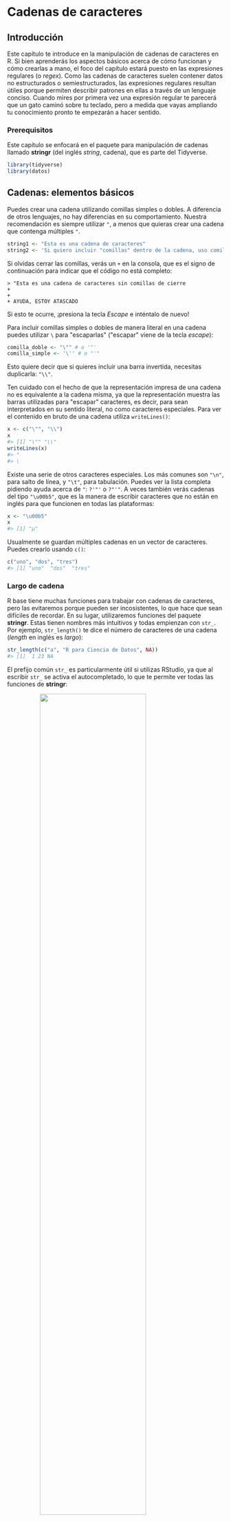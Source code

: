 # Cadenas de caracteres

## Introducción

Este capítulo te introduce en la manipulación de cadenas de caracteres en R. Si bien aprenderás los aspectos básicos acerca de cómo funcionan y cómo crearlas a mano, el foco del capítulo estará puesto en las expresiones regulares (o _regex_). Como las cadenas de caracteres suelen contener datos no estructurados o semiestructurados, las expresiones regulares resultan útiles porque permiten describir patrones en ellas a través de un lenguaje conciso. Cuando mires por primera vez una expresión regular te parecerá que un gato caminó sobre tu teclado, pero a medida que vayas ampliando tu conocimiento pronto te empezarán a hacer sentido. 

### Prerequisitos

Este capítulo se enfocará en el paquete para manipulación de cadenas llamado __stringr__ (del inglés _string_, cadena), que es parte del Tidyverse.


```r
library(tidyverse)
library(datos)
```

## Cadenas: elementos básicos

Puedes crear una cadena utilizando comillas simples o dobles. A diferencia de otros lenguajes, no hay diferencias en su comportamiento. Nuestra recomendación es siempre utilizar `"`, a menos que quieras crear una cadena que contenga múltiples `"`.


```r
string1 <- "Esta es una cadena de caracteres"
string2 <- 'Si quiero incluir "comillas" dentro de la cadena, uso comillas simples'
```

Si olvidas cerrar las comillas, verás un `+` en la consola, que es el signo de continuación para indicar que el código no está completo:

```
> "Esta es una cadena de caracteres sin comillas de cierre
+ 
+ 
+ AYUDA, ESTOY ATASCADO
```

Si esto te ocurre, ¡presiona la tecla _Escape_ e inténtalo de nuevo!

Para incluir comillas simples o dobles de manera literal en una cadena puedes utilizar `\` para "escaparlas" ("escapar" viene de la tecla _escape_):


```r
comilla_doble <- "\"" # o '"'
comilla_simple <- '\'' # o "'"
```

Esto quiere decir que si quieres incluir una barra invertida, necesitas duplicarla: `"\\"`.

Ten cuidado con el hecho de que la representación impresa de una cadena no es equivalente a la cadena misma, ya que la representación muestra las barras utilizadas para "escapar" caracteres, es decir, para sean interpretados en su sentido literal, no como caracteres especiales. Para ver el contenido en bruto de una cadena utiliza `writeLines()`:


```r
x <- c("\"", "\\")
x
#> [1] "\"" "\\"
writeLines(x)
#> "
#> \
```

Existe una serie de otros caracteres especiales. Los más comunes son `"\n"`, para salto de línea, y `"\t"`, para tabulación. Puedes ver la lista completa pidiendo ayuda acerca de `"`: `?'"'` o `?"'"`. A veces también verás cadenas del tipo `"\u00b5"`, que es la manera de escribir caracteres que no están en inglés para que funcionen en todas las plataformas:


```r
x <- "\u00b5"
x
#> [1] "µ"
```

Usualmente se guardan múltiples cadenas en un vector de caracteres. Puedes crearlo usando `c()`:


```r
c("uno", "dos", "tres")
#> [1] "uno"  "dos"  "tres"
```

### Largo de cadena

R base tiene muchas funciones para trabajar con cadenas de caracteres, pero las evitaremos porque pueden ser incosistentes, lo que hace que sean difíciles de recordar. En su lugar, utilizaremos funciones del paquete __stringr__. Estas tienen nombres más intuitivos y todas empienzan con `str_`. Por ejemplo, `str_length()` te dice el número de caracteres de una cadena (_length_ en inglés es _largo_): 


```r
str_length(c("a", "R para Ciencia de Datos", NA))
#> [1]  1 23 NA
```

El prefijo común `str_` es particularmente útil si utilizas RStudio, ya que al escribir `str_` se activa el autocompletado, lo que te permite ver todas las funciones de __stringr__:

<img src="screenshots/stringr-autocomplete.png" width="70%" style="display: block; margin: auto;" />

### Combinar cadenas

Para combinar dos o más cadenas utiliza `str_c()`:


```r
str_c("x", "y")
#> [1] "xy"
str_c("x", "y", "z")
#> [1] "xyz"
```

Usa el argumento `sep` para controlar cómo separlas:


```r
str_c("x", "y", sep = ", ")
#> [1] "x, y"
```

Al igual que en muchas otras funciones de R, los valores faltantes son contagiosos. Si quieres que se impriman como `"NA"`, utiliza `str_replace_na()` (_replace_ = remplazar):


```r
x <- c("abc", NA)
str_c("|-", x, "-|")
#> [1] "|-abc-|" NA
str_c("|-", str_replace_na(x), "-|")
#> [1] "|-abc-|" "|-NA-|"
```

Como se observa arriba, `str_c()` es una función vectorizada que automáticamente recicla los vectores más cortos hasta alcanzar la extensión del más largo: 


```r
str_c("prefijo-", c("a", "b", "c"), "-sufijo")
#> [1] "prefijo-a-sufijo" "prefijo-b-sufijo" "prefijo-c-sufijo"
```

Los objetos de extensión 0 se descartan de manera silenciosa. Esto es particularmente útil en conjunto con `if` (_si_):


```r
nombre <- "Hadley"
hora_del_dia <- "mañana"
cumpleanios <- FALSE

str_c(
  "Que tengas una buena ", hora_del_dia, ", ", nombre,
  if (cumpleanios) " y ¡FELIZ CUMPLEAÑOS!",
  "."
)
#> [1] "Que tengas una buena mañana, Hadley."
```

Para colapsar un vector de cadenas en una sola, utiliza `collapse`:


```r
str_c(c("x", "y", "z"), collapse = ", ")
#> [1] "x, y, z"
```

### Dividir cadenas

Puedes extraer partes de una cadena utilizando `str_sub()`. Al igual que la cadena, `str_sub()` tiene como argumentos `start` (_inicio_) y `end` (_fin_), que indican la posición (inclusiva) del subconjunto que se quiere extraer:


```r
x <- c("Manzana", "Plátano", "Pera")
str_sub(x, 1, 3)
#> [1] "Man" "Plá" "Per"
# los números negativos cuentan de manera invertida desde el final
str_sub(x, -3, -1)
#> [1] "ana" "ano" "era"
```

Ten en cuenta que `str_sub()` no fallará si la cadena es muy corta; simplemente devolverá todo lo que sea posible: 


```r
str_sub("a", 1, 5)
#> [1] "a"
```

También puedes utilizar `str_sub()` en forma de asignación para modificar una cadena: 


```r
str_sub(x, 1, 1) <- str_to_lower(str_sub(x, 1, 1))
x
#> [1] "manzana" "plátano" "pera"
```

### _Locales_

Arriba utilizamos `str_to_lower()` para cambiar el texto a minúsculas. También puedes utilizar `str_to_upper()` o `str_to_title()`, si quieres modificar el texto a mayúsculas o formato título, respectivamente. Sin embargo, este tipo de cambios puede ser más complicado de lo parece a primera vista, ya que las reglas no son iguales en todos los idiomas. Puedes selecionar qué tipo de reglas aplicar especificando el entorno local o _locale_:


```r
# La lengua turca tiene dos i: una con punto y otra sin punto
# Tienen diferentes reglas para convertirlas en mayúsculas

str_to_upper(c("i", "ı"))
#> [1] "I" "I"
str_to_upper(c("i", "ı"), locale = "tr")
#> [1] "İ" "I"
```

El entorno local o _locale_ se especifica con un código de idioma ISO 639, que es una abreviación de dos letras. Si todavía no conoces el código para tu idioma, en [Wikipedia](https://en.wikipedia.org/wiki/List_of_ISO_639-1_codes) puedes encontrar una buena lista. Si dejas el _locale_ en blanco, se aplicará el que estés utilizando actualmente, que es provisto por tu sistema operativo. 

Otra operación importante que es afectada por el _locale_ es ordenar. Las funciones `order()` y `sort()` de R base ordenan las cadenas usando el _locale_ actual. Si quieres un comportamiento consistente a través de diferentes computadoras, sería preferible usar `str_sort()` y `str_order()`, que aceptan un argumento adicional para definir el `locale`:


```r
x <- c("arándano", "espinaca", "banana")

str_sort(x, locale = "es")  # Español
#> [1] "arándano" "banana"   "espinaca"

str_sort(x, locale = "haw") # Hawaiano
#> [1] "arándano" "espinaca" "banana"
```

### Ejercicios

1.  En ejemplos de código en los que no se utiliza __stringr__, verás usualmente `paste()` y `paste0()` (_paste_ = pegar).
    ¿Cuál es la diferencia entre estas dos funciones? ¿A qué función de __stringr__ son equivalentes? ¿Cómo difieren estas dos funciones respecto de su manejo de los
    `NA`?
    
1.  Describe con tus propias palabras la diferencia entre los argumentos `sep` y `collapse`
    de la función `str_c()`.

1.  Utiliza `str_length()` y `str_sub()` para extraer el caracter del medio de una cadena. ¿Qué harías si el número de caracteres es par?

1.  ¿Qué hace `str_wrap()`? (_wrap_ = envolver) ¿Cuándo podrías querer utilizarla?

1.  ¿Qué hace `str_trim()`? (_trim_ = recortar) ¿Cuál es el opuesto de `str_trim()`?

1.  Escribe una función que convierta, por ejemplo, el vector `c("a", "b", "c")` en
    la cadena `a, b y c`. Piensa con detención qué debería hacer 
    dado un vector de largo 0, 1 o 2.

### Buscar coincidencia de patrones con expresiones regulares

Las expresiones regulares son un lenguaje conciso que te permite describir patrones en cadenas de caracteres. Toma un tiempo entenderlas, pero una vez que lo hagas te darás cuenta que son extremadamente útiles. 

Para aprender sobre expresiones regulares usaremos `str_view()` y `str_view_all()` (_view_ = ver). Estas funciones toman un vector de caracteres y una expresión regular y te muestran cómo coinciden. Partiremos con expresiones regulares simples que gradualmente se irán volviendo más y más complejas. Una vez que domines la coincidencia de patrones, aprenderás cómo aplicar estas ideas con otras funciones de __stringr__. 

### Coincidencias básicas

Los patrones más simples buscan coincidencias con cadenas exactas:


```r
x <- c("manzana", "banana", "pera")
str_view(x, "an")
```

<!--html_preserve--><div id="htmlwidget-ac96cb3ee4656e2e9ec3" style="width:960px;height:100%;" class="str_view html-widget"></div>
<script type="application/json" data-for="htmlwidget-ac96cb3ee4656e2e9ec3">{"x":{"html":"<ul>\n  <li>m<span class='match'>an<\/span>zana<\/li>\n  <li>b<span class='match'>an<\/span>ana<\/li>\n  <li>pera<\/li>\n<\/ul>"},"evals":[],"jsHooks":[]}</script><!--/html_preserve-->

El siguiente paso en complejidad es `.`, que coincide con cualquier caracter (excepto un salto de línea):


```r
str_view(x, ".a.")
```

<!--html_preserve--><div id="htmlwidget-e5c8c404fe174e4c81bd" style="width:960px;height:100%;" class="str_view html-widget"></div>
<script type="application/json" data-for="htmlwidget-e5c8c404fe174e4c81bd">{"x":{"html":"<ul>\n  <li><span class='match'>man<\/span>zana<\/li>\n  <li><span class='match'>ban<\/span>ana<\/li>\n  <li>pera<\/li>\n<\/ul>"},"evals":[],"jsHooks":[]}</script><!--/html_preserve-->

Pero si "`.`" coincide con cualquier caracter, ¿cómo buscar una coincidencia con el caracter "`.`"? Necesitas utilizar un "escape" para decirle a la expresión regular que quieres hacerla coincidir de manera exacta, no usar su comportamiento especial. Al igual que en las cadenas, las expresiones regulares usan la barra invertida, `\`, para "escapar" los comportamientos especiales. Por lo tanto, para hacer coincidir un `.`, necesitas la expresión regular `\.`. Lamentablemente, esto crea una problema. Estamos usando cadenas para representar una expresión regular y en ellas  `\` también se usa como símbolo de "escape". Por lo tanto, para crear la expresión regular `\.` necesitamos la cadena `"\\."`. 


```r
# Para crear una expresión regular necesitamos \\
punto <- "\\."

# Pero la expresión en sí misma solo contiene una \
writeLines(punto)
#> \.

# Esto le dice a R que busque el . de manera explícita
str_view(c("abc", "a.c", "bef"), "a\\.c")
```

<!--html_preserve--><div id="htmlwidget-36aa3d2a04d42bbc2145" style="width:960px;height:100%;" class="str_view html-widget"></div>
<script type="application/json" data-for="htmlwidget-36aa3d2a04d42bbc2145">{"x":{"html":"<ul>\n  <li>abc<\/li>\n  <li><span class='match'>a.c<\/span><\/li>\n  <li>bef<\/li>\n<\/ul>"},"evals":[],"jsHooks":[]}</script><!--/html_preserve-->

Si `\` se utiliza para escapar un caracter en una expresión regular, ¿cómo coincidir de manera literal una `\`? Bueno, necesitarías escaparla creando la expresión regular `\\`. Para crear esa expresión regular necesitas usar una cadena, que requiere también escapar la `\`. Esto quiere decir que para coincidir literalmente `\` necesitas escribir `"\\\\"` --- ¡necesitas cuatro barras invertidas para coincidir una! 


```r
x <- "a\\b"
writeLines(x)
#> a\b

str_view(x, "\\\\")
```

<!--html_preserve--><div id="htmlwidget-febe03efa1a2d8d52a86" style="width:960px;height:100%;" class="str_view html-widget"></div>
<script type="application/json" data-for="htmlwidget-febe03efa1a2d8d52a86">{"x":{"html":"<ul>\n  <li>a<span class='match'>\\<\/span>b<\/li>\n<\/ul>"},"evals":[],"jsHooks":[]}</script><!--/html_preserve-->

En este libro escribiremos las expresiones regulares como `\.` y las cadenas que representan a las expresiones regulares como `"\\."`.

#### Ejercicios

1.  Explica por qué cada una de estas cadenas no coincide con `\`: `"\"`, `"\\"`, `"\\\"`.

1.  ¿Cómo harías coincidir la secuencia `"'\`?

1.  ¿Con qué patrones coincidiría la expresión regular`\..\..\..`? 
    ¿Cómo la representarías en una cadena?

### Anclas

Por defecto, las expresiones regulares buscarán una coincidencia en cualquier parte de una cadena. Suele ser útil _anclar_ una expresión regular para que solo busque coincidencias al inicio o al final. Puedes utilizar: 

* `^` para buscar la coincidencia al inicio de la cadena.
* `$` para buscar la coincidencia al final de la cadena.


```r
x <- c("arándano", "banana", "pera")
str_view(x, "^a")
```

<!--html_preserve--><div id="htmlwidget-1fb4450895fe099f74a1" style="width:960px;height:100%;" class="str_view html-widget"></div>
<script type="application/json" data-for="htmlwidget-1fb4450895fe099f74a1">{"x":{"html":"<ul>\n  <li><span class='match'>a<\/span>rándano<\/li>\n  <li>banana<\/li>\n  <li>pera<\/li>\n<\/ul>"},"evals":[],"jsHooks":[]}</script><!--/html_preserve-->

```r
str_view(x, "a$")
```

<!--html_preserve--><div id="htmlwidget-10b3b7155e8045a1b2ad" style="width:960px;height:100%;" class="str_view html-widget"></div>
<script type="application/json" data-for="htmlwidget-10b3b7155e8045a1b2ad">{"x":{"html":"<ul>\n  <li>arándano<\/li>\n  <li>banan<span class='match'>a<\/span><\/li>\n  <li>per<span class='match'>a<\/span><\/li>\n<\/ul>"},"evals":[],"jsHooks":[]}</script><!--/html_preserve-->

Para recordar cuál es cuál, puedes intentar este recurso mnemotécnico que aprendimos de [Evan Misshula](https://twitter.com/emisshula/status/323863393167613953): si empiezas con potencia (`^`), terminarás con dinero (`$`).

Para forzar que una expresión regular coincida con una cadena completa, ánclala usando tanto `^` como `$`:


```r
x <- c("pie de manzana", "manzana", "queque de manzana")
str_view(x, "manzana")
```

<!--html_preserve--><div id="htmlwidget-4018eef1a407a0df6b52" style="width:960px;height:100%;" class="str_view html-widget"></div>
<script type="application/json" data-for="htmlwidget-4018eef1a407a0df6b52">{"x":{"html":"<ul>\n  <li>pie de <span class='match'>manzana<\/span><\/li>\n  <li><span class='match'>manzana<\/span><\/li>\n  <li>queque de <span class='match'>manzana<\/span><\/li>\n<\/ul>"},"evals":[],"jsHooks":[]}</script><!--/html_preserve-->

```r
str_view(x, "^manzana$")
```

<!--html_preserve--><div id="htmlwidget-5b1b2f4ad92281566982" style="width:960px;height:100%;" class="str_view html-widget"></div>
<script type="application/json" data-for="htmlwidget-5b1b2f4ad92281566982">{"x":{"html":"<ul>\n  <li>pie de manzana<\/li>\n  <li><span class='match'>manzana<\/span><\/li>\n  <li>queque de manzana<\/li>\n<\/ul>"},"evals":[],"jsHooks":[]}</script><!--/html_preserve-->

También puedes coincidir el límite entre palabras con `\b`. No utilizamos frecuentemente esta forma en R, pero sí a veces cuando buscamos en RStudio el nombre de una función que también compone el nombre de otras funciones. Por ejemplo, buscaríamos `\bsum\b` para evitar la coincidencia con `summarise`, `summary`, `rowsum` y otras.

#### Ejercicios

1.  ¿Cómo harías coincidir la cadena `"$^$"` de manera literal?

1.  Dado el corpus de palabras comunes en `datos::palabras`, crea una expresión
    regular que busque palabras que:
    
    1. Empiecen con "y".
    1. Terminen con "z"
    1. Tengan una extensión de exactamente tres letras. (¡No hagas trampa usando `str_length()`!)
    1. Tengan ocho letras o más. 

    Dado que esta será una lista larga, podrías querer usar el argumento `match` en
    `str_view()` para mostrar solo las palabras que coincidan o no coincidan. 

### Clases de caracteres y alternativas

Existe una serie de patrones especiales que coinciden con más de un caracter. Ya has visto `.`, que coincide con cualquier caracter excepto un salto de línea. Hay otras cuatro herramientas que son de utilidad: 

* `\d`: coincide con cualquier dígito.
* `\s`: coincide con cualquier espacio en blanco (por ejemplo, espacio simple, tabulador, salto de línea).
* `[abc]`: coincide con a, b o c.
* `[^abc]`: coincide con todo menos con a, b o c.

Recuerda que para crear una expresión regular que contenga `\d` o `\s` necesitas escapar la `\` en la cadena, por lo que debes escribir `"\\d"` o `"\\s"`.

Utilizar una clase de caracter que contenga en su interior un solo caracter puede ser una buena alternativa a la barra invertida cuando quieres incluir un solo metacaracter en la expresión regular. Muchas personas encuentran que así es más fácil de leer. 


```r
# Buscar de forma literal un caracter que usualmente tiene un significado especial en una expresión regular
str_view(c("abc", "a.c", "a*c", "a c"), "a[.]c")
```

<!--html_preserve--><div id="htmlwidget-25c3e940e6859592f801" style="width:960px;height:100%;" class="str_view html-widget"></div>
<script type="application/json" data-for="htmlwidget-25c3e940e6859592f801">{"x":{"html":"<ul>\n  <li>abc<\/li>\n  <li><span class='match'>a.c<\/span><\/li>\n  <li>a*c<\/li>\n  <li>a c<\/li>\n<\/ul>"},"evals":[],"jsHooks":[]}</script><!--/html_preserve-->

```r
str_view(c("abc", "a.c", "a*c", "a c"), ".[*]c")
```

<!--html_preserve--><div id="htmlwidget-3f27c09be0c60bb52829" style="width:960px;height:100%;" class="str_view html-widget"></div>
<script type="application/json" data-for="htmlwidget-3f27c09be0c60bb52829">{"x":{"html":"<ul>\n  <li>abc<\/li>\n  <li>a.c<\/li>\n  <li><span class='match'>a*c<\/span><\/li>\n  <li>a c<\/li>\n<\/ul>"},"evals":[],"jsHooks":[]}</script><!--/html_preserve-->

```r
str_view(c("abc", "a.c", "a*c", "a c"), "a[ ]")
```

<!--html_preserve--><div id="htmlwidget-416566eb193bf50d04e6" style="width:960px;height:100%;" class="str_view html-widget"></div>
<script type="application/json" data-for="htmlwidget-416566eb193bf50d04e6">{"x":{"html":"<ul>\n  <li>abc<\/li>\n  <li>a.c<\/li>\n  <li>a*c<\/li>\n  <li><span class='match'>a <\/span>c<\/li>\n<\/ul>"},"evals":[],"jsHooks":[]}</script><!--/html_preserve-->

Esto funciona para la mayoría (pero no para todos) los metacaracteres de las expresiones regulares: `$` `.` `|` `?` `*` `+` `(` `)` `[` `{`. Desafortunadamente, existen unos pocos caracteres que tienen un significado especial incluso dentro de una clase de caracteres y deben manejarse con barras invertidas para escaparlos: `]` `\` `^` y `-`.

Puedes utiizar una _disyunción_ para elegir entre uno más patrones alternativos. Por ejemplo, `abc|d..a` concidirá tanto con '"abc"', como con `"duna"`. Ten en cuenta que la precedencia de `|` es baja, por lo que `abc|xyz` coincidirá con `abc` o `xyz`, no con `abcyz` o `abxyz`. Al igual que en expresiones matemáticas, si el valor de `|` se vuelve confuso, utiliza paréntesis para dejar claro qué es lo que quieres: 


```r
str_view(c("cómo", "como"), "c(ó|o)mo")
```

<!--html_preserve--><div id="htmlwidget-72cbf064100ce560a04c" style="width:960px;height:100%;" class="str_view html-widget"></div>
<script type="application/json" data-for="htmlwidget-72cbf064100ce560a04c">{"x":{"html":"<ul>\n  <li><span class='match'>cómo<\/span><\/li>\n  <li><span class='match'>como<\/span><\/li>\n<\/ul>"},"evals":[],"jsHooks":[]}</script><!--/html_preserve-->

#### Ejercicios

1.  Crea una expresión regular que encuentre todas las palabras que:

    1. Empiecen con una vocal.

    1. Solo contengan consonantes. (Pista: piensa en cómo buscar coincidencias para 
       "no"-vocales.)

    1. Terminen en `ón`, pero no en `ión`.
    
    1. Terminen con `ndo` o `ado`.
    

1.  ¿Siempre a una "q" la sigue una "u"?

1.  Escribe una expresión regular que permita buscar un verbo que haya sido escrito usando voseo en segunda persona plural  
    (por ejemplo, _queréis_ en vez de _quieren_).

1.  Crea una expresión regular que coincida con la forma en que habitualmente 
    se escriben los números de teléfono en tu país.
    
1. En inglés existe una regla que dice que la letra i va siempre antes de la e, excepto cuando está después de una c". Verifica empíricamente esta regla utilizando las palabras contenidas en `stringr::words`. 


### Repetición

El siguiente paso en términos de poder implica controlar cuántas veces queremos que se encuentre un patrón:

* `?`: 0 o 1
* `+`: 1 o más
* `*`: 0 o más


```r
x <- "1888 es el año más largo en números romanos: MDCCCLXXXVIII"
str_view(x, "CC?")
```

<!--html_preserve--><div id="htmlwidget-d11fc4360aa0230696d7" style="width:960px;height:100%;" class="str_view html-widget"></div>
<script type="application/json" data-for="htmlwidget-d11fc4360aa0230696d7">{"x":{"html":"<ul>\n  <li>1888 es el año más largo en números romanos: MD<span class='match'>CC<\/span>CLXXXVIII<\/li>\n<\/ul>"},"evals":[],"jsHooks":[]}</script><!--/html_preserve-->

```r
str_view(x, "CC+")
```

<!--html_preserve--><div id="htmlwidget-21c7483268bafca56cec" style="width:960px;height:100%;" class="str_view html-widget"></div>
<script type="application/json" data-for="htmlwidget-21c7483268bafca56cec">{"x":{"html":"<ul>\n  <li>1888 es el año más largo en números romanos: MD<span class='match'>CCC<\/span>LXXXVIII<\/li>\n<\/ul>"},"evals":[],"jsHooks":[]}</script><!--/html_preserve-->

```r
str_view(x, 'C[LX]+')
```

<!--html_preserve--><div id="htmlwidget-1834a22cd196f3aa03a1" style="width:960px;height:100%;" class="str_view html-widget"></div>
<script type="application/json" data-for="htmlwidget-1834a22cd196f3aa03a1">{"x":{"html":"<ul>\n  <li>1888 es el año más largo en números romanos: MDCC<span class='match'>CLXXX<\/span>VIII<\/li>\n<\/ul>"},"evals":[],"jsHooks":[]}</script><!--/html_preserve-->

Ten en cuenta que la precedencia de este operador es alta, por lo que puedes escribir: `cantái?s` para encontrar tanto voseo americano como de la variante peninsular del español (es decir, _cantás_ y _cantáis_). Esto quiere decir que en la mayor parte de los usos se necesitarán paréntesis, como `bana(na)+`.

También puedes especificar el número de coincidencias que quieres encontrar de manera precisa:

* `{n}`: exactamente n
* `{n,}`: n o más
* `{,m}`: no más de m
* `{n,m}`: entre n y m


```r
str_view(x, "C{2}")
```

<!--html_preserve--><div id="htmlwidget-28515d92cb327f90c9eb" style="width:960px;height:100%;" class="str_view html-widget"></div>
<script type="application/json" data-for="htmlwidget-28515d92cb327f90c9eb">{"x":{"html":"<ul>\n  <li>1888 es el año más largo en números romanos: MD<span class='match'>CC<\/span>CLXXXVIII<\/li>\n<\/ul>"},"evals":[],"jsHooks":[]}</script><!--/html_preserve-->

```r
str_view(x, "C{2,}")
```

<!--html_preserve--><div id="htmlwidget-0caf26d4e3c00206b0c5" style="width:960px;height:100%;" class="str_view html-widget"></div>
<script type="application/json" data-for="htmlwidget-0caf26d4e3c00206b0c5">{"x":{"html":"<ul>\n  <li>1888 es el año más largo en números romanos: MD<span class='match'>CCC<\/span>LXXXVIII<\/li>\n<\/ul>"},"evals":[],"jsHooks":[]}</script><!--/html_preserve-->

```r
str_view(x, "C{2,3}")
```

<!--html_preserve--><div id="htmlwidget-da0b268a2927f570ebf3" style="width:960px;height:100%;" class="str_view html-widget"></div>
<script type="application/json" data-for="htmlwidget-da0b268a2927f570ebf3">{"x":{"html":"<ul>\n  <li>1888 es el año más largo en números romanos: MD<span class='match'>CCC<\/span>LXXXVIII<\/li>\n<\/ul>"},"evals":[],"jsHooks":[]}</script><!--/html_preserve-->

Por defecto, este tipo de coincidencias son "avaras" (_greedy_): tratarán de coincidir con la cadena más larga posible. También puedes hacerlas "perezosas" (_lazy_) para que coincidan con la cadena más corta posible, poniendo un `?` después de ellas. Esta es una característica avanzada de las expresiones regulares, pero es útil saber que existe:


```r
str_view(x, 'C{2,3}?')
```

<!--html_preserve--><div id="htmlwidget-0ed12bb554391c49c2e3" style="width:960px;height:100%;" class="str_view html-widget"></div>
<script type="application/json" data-for="htmlwidget-0ed12bb554391c49c2e3">{"x":{"html":"<ul>\n  <li>1888 es el año más largo en números romanos: MD<span class='match'>CC<\/span>CLXXXVIII<\/li>\n<\/ul>"},"evals":[],"jsHooks":[]}</script><!--/html_preserve-->

```r
str_view(x, 'C[LX]+?')
```

<!--html_preserve--><div id="htmlwidget-ec658d41f8c4f2d124e9" style="width:960px;height:100%;" class="str_view html-widget"></div>
<script type="application/json" data-for="htmlwidget-ec658d41f8c4f2d124e9">{"x":{"html":"<ul>\n  <li>1888 es el año más largo en números romanos: MDCC<span class='match'>CL<\/span>XXXVIII<\/li>\n<\/ul>"},"evals":[],"jsHooks":[]}</script><!--/html_preserve-->

#### Ejercicios

1.  Describe los equivalentes de `?`, `+`, `*` en el formato `{m,n}`.

1.  Describe en palabras con qué coincidiría cada una de estas expresiones regulares:
    (lee con atención para ver si estamos utilizando una expresión regular o una cadena
    que define una expresión regular.)

    1. `^.*$`
    1. `"\\{.+\\}"`
    1. `\d{4}-\d{2}-\d{2}`
    1. `"\\\\{4}"`

1.  Crea expresiones regulares para buscar todas las palabras que:

    1. Empiecen con dos consonantes.
    1. Tengan tres o más vocales seguidas.
    1. Tengan tres o más pares de vocal-consonante seguidos. 

### Agrupamiento y referencias previas

Anteriormente aprendiste sobre el uso de paréntesis para desambiguar expresiones complejas. Los paréntesis también sirven para crear un grupo de captura _numerado_ (número 1, 2, etc.). Un grupo de captura guarda _la parte de la cadena_ que coincide con la parte de la expresión regular entre paréntesis. Puedes referirte al mismo texto tal como fue guardado en un grupo de captura utilizando _referencias previas_, como `\1`, `\2` etc. Por ejemplo, la siguiente expresión regular busca todas las frutas que tengan un par de letras repetido. 


```r
str_view(frutas, "(..)\\1", match = TRUE)
```

<!--html_preserve--><div id="htmlwidget-6b83523733b890d61edc" style="width:960px;height:100%;" class="str_view html-widget"></div>
<script type="application/json" data-for="htmlwidget-6b83523733b890d61edc">{"x":{"html":"<ul>\n  <li>b<span class='match'>anan<\/span>a<\/li>\n  <li><span class='match'>papa<\/span>ya<\/li>\n  <li><span class='match'>anan<\/span>á<\/li>\n  <li><span class='match'>coco<\/span><\/li>\n<\/ul>"},"evals":[],"jsHooks":[]}</script><!--/html_preserve-->

(En breve, también verás cómo esto es útil en conjunto con `str_match()`.)

#### Ejercicios

1.  Describe en palabras con qué coinciden estas expresiones: 

    1. `(.)\1\1`
    1. `"(.)(.)\\2\\1"`
    1. `(..)\1`
    1. `"(.).\\1.\\1"`
    1. `"(.)(.)(.).*\\3\\2\\1"`

1.  Construye una expresión regular que coincida con palabras que: 

    1. Empiecen y terminen con el mismo caracter. 
    
    1. Contengan un par de letras repetido
       (p. ej. "nacional" tiene "na" repetido dos veces.)
    
    1. Contengan una letra repetida en al menos tres lugares
       (p. ej. "característica" tiene tres "a".)

## Herramientas

Ahora que has aprendido los elementos básicos de las expresiones regulares, es tiempo de aprender cómo aplicarlos en problemas reales. En esta sección aprenderás una amplia variedad de funciones de __stringr__ que te permitirán:

* Determinar qué cadenas coinciden con un patrón.
* Encontrar la posición de una coincidencia.
* Extraer el contenido de las coincidencias.
* Remplazar coincidencias con nuevos valores.
* Dividir una cadena de acuerdo a una coincidencia.

Una advertencia antes de continuar: debido a que las expresiones regulares son tan poderosas, es fácil intentar resolver todos los problemas con una sola expresión regular. En palabras de Jamie Zawinski:

> Cuando se enfrentan a un problema, algunas personas piensan “Lo sé, usaré expresiones
> regulares.” Ahora tienen dos problemas. 

Como advertencia, revisa esta expresión regular que chequea si una dirección de correo electrónico es válida:

```
(?:(?:\r\n)?[ \t])*(?:(?:(?:[^()<>@,;:\\".\[\] \000-\031]+(?:(?:(?:\r\n)?[ \t]
)+|\Z|(?=[\["()<>@,;:\\".\[\]]))|"(?:[^\"\r\\]|\\.|(?:(?:\r\n)?[ \t]))*"(?:(?:
\r\n)?[ \t])*)(?:\.(?:(?:\r\n)?[ \t])*(?:[^()<>@,;:\\".\[\] \000-\031]+(?:(?:(
?:\r\n)?[ \t])+|\Z|(?=[\["()<>@,;:\\".\[\]]))|"(?:[^\"\r\\]|\\.|(?:(?:\r\n)?[ 
\t]))*"(?:(?:\r\n)?[ \t])*))*@(?:(?:\r\n)?[ \t])*(?:[^()<>@,;:\\".\[\] \000-\0
31]+(?:(?:(?:\r\n)?[ \t])+|\Z|(?=[\["()<>@,;:\\".\[\]]))|\[([^\[\]\r\\]|\\.)*\
](?:(?:\r\n)?[ \t])*)(?:\.(?:(?:\r\n)?[ \t])*(?:[^()<>@,;:\\".\[\] \000-\031]+
(?:(?:(?:\r\n)?[ \t])+|\Z|(?=[\["()<>@,;:\\".\[\]]))|\[([^\[\]\r\\]|\\.)*\](?:
(?:\r\n)?[ \t])*))*|(?:[^()<>@,;:\\".\[\] \000-\031]+(?:(?:(?:\r\n)?[ \t])+|\Z
|(?=[\["()<>@,;:\\".\[\]]))|"(?:[^\"\r\\]|\\.|(?:(?:\r\n)?[ \t]))*"(?:(?:\r\n)
?[ \t])*)*\<(?:(?:\r\n)?[ \t])*(?:@(?:[^()<>@,;:\\".\[\] \000-\031]+(?:(?:(?:\
r\n)?[ \t])+|\Z|(?=[\["()<>@,;:\\".\[\]]))|\[([^\[\]\r\\]|\\.)*\](?:(?:\r\n)?[
 \t])*)(?:\.(?:(?:\r\n)?[ \t])*(?:[^()<>@,;:\\".\[\] \000-\031]+(?:(?:(?:\r\n)
?[ \t])+|\Z|(?=[\["()<>@,;:\\".\[\]]))|\[([^\[\]\r\\]|\\.)*\](?:(?:\r\n)?[ \t]
)*))*(?:,@(?:(?:\r\n)?[ \t])*(?:[^()<>@,;:\\".\[\] \000-\031]+(?:(?:(?:\r\n)?[
 \t])+|\Z|(?=[\["()<>@,;:\\".\[\]]))|\[([^\[\]\r\\]|\\.)*\](?:(?:\r\n)?[ \t])*
)(?:\.(?:(?:\r\n)?[ \t])*(?:[^()<>@,;:\\".\[\] \000-\031]+(?:(?:(?:\r\n)?[ \t]
)+|\Z|(?=[\["()<>@,;:\\".\[\]]))|\[([^\[\]\r\\]|\\.)*\](?:(?:\r\n)?[ \t])*))*)
*:(?:(?:\r\n)?[ \t])*)?(?:[^()<>@,;:\\".\[\] \000-\031]+(?:(?:(?:\r\n)?[ \t])+
|\Z|(?=[\["()<>@,;:\\".\[\]]))|"(?:[^\"\r\\]|\\.|(?:(?:\r\n)?[ \t]))*"(?:(?:\r
\n)?[ \t])*)(?:\.(?:(?:\r\n)?[ \t])*(?:[^()<>@,;:\\".\[\] \000-\031]+(?:(?:(?:
\r\n)?[ \t])+|\Z|(?=[\["()<>@,;:\\".\[\]]))|"(?:[^\"\r\\]|\\.|(?:(?:\r\n)?[ \t
]))*"(?:(?:\r\n)?[ \t])*))*@(?:(?:\r\n)?[ \t])*(?:[^()<>@,;:\\".\[\] \000-\031
]+(?:(?:(?:\r\n)?[ \t])+|\Z|(?=[\["()<>@,;:\\".\[\]]))|\[([^\[\]\r\\]|\\.)*\](
?:(?:\r\n)?[ \t])*)(?:\.(?:(?:\r\n)?[ \t])*(?:[^()<>@,;:\\".\[\] \000-\031]+(?
:(?:(?:\r\n)?[ \t])+|\Z|(?=[\["()<>@,;:\\".\[\]]))|\[([^\[\]\r\\]|\\.)*\](?:(?
:\r\n)?[ \t])*))*\>(?:(?:\r\n)?[ \t])*)|(?:[^()<>@,;:\\".\[\] \000-\031]+(?:(?
:(?:\r\n)?[ \t])+|\Z|(?=[\["()<>@,;:\\".\[\]]))|"(?:[^\"\r\\]|\\.|(?:(?:\r\n)?
[ \t]))*"(?:(?:\r\n)?[ \t])*)*:(?:(?:\r\n)?[ \t])*(?:(?:(?:[^()<>@,;:\\".\[\] 
\000-\031]+(?:(?:(?:\r\n)?[ \t])+|\Z|(?=[\["()<>@,;:\\".\[\]]))|"(?:[^\"\r\\]|
\\.|(?:(?:\r\n)?[ \t]))*"(?:(?:\r\n)?[ \t])*)(?:\.(?:(?:\r\n)?[ \t])*(?:[^()<>
@,;:\\".\[\] \000-\031]+(?:(?:(?:\r\n)?[ \t])+|\Z|(?=[\["()<>@,;:\\".\[\]]))|"
(?:[^\"\r\\]|\\.|(?:(?:\r\n)?[ \t]))*"(?:(?:\r\n)?[ \t])*))*@(?:(?:\r\n)?[ \t]
)*(?:[^()<>@,;:\\".\[\] \000-\031]+(?:(?:(?:\r\n)?[ \t])+|\Z|(?=[\["()<>@,;:\\
".\[\]]))|\[([^\[\]\r\\]|\\.)*\](?:(?:\r\n)?[ \t])*)(?:\.(?:(?:\r\n)?[ \t])*(?
:[^()<>@,;:\\".\[\] \000-\031]+(?:(?:(?:\r\n)?[ \t])+|\Z|(?=[\["()<>@,;:\\".\[
\]]))|\[([^\[\]\r\\]|\\.)*\](?:(?:\r\n)?[ \t])*))*|(?:[^()<>@,;:\\".\[\] \000-
\031]+(?:(?:(?:\r\n)?[ \t])+|\Z|(?=[\["()<>@,;:\\".\[\]]))|"(?:[^\"\r\\]|\\.|(
?:(?:\r\n)?[ \t]))*"(?:(?:\r\n)?[ \t])*)*\<(?:(?:\r\n)?[ \t])*(?:@(?:[^()<>@,;
:\\".\[\] \000-\031]+(?:(?:(?:\r\n)?[ \t])+|\Z|(?=[\["()<>@,;:\\".\[\]]))|\[([
^\[\]\r\\]|\\.)*\](?:(?:\r\n)?[ \t])*)(?:\.(?:(?:\r\n)?[ \t])*(?:[^()<>@,;:\\"
.\[\] \000-\031]+(?:(?:(?:\r\n)?[ \t])+|\Z|(?=[\["()<>@,;:\\".\[\]]))|\[([^\[\
]\r\\]|\\.)*\](?:(?:\r\n)?[ \t])*))*(?:,@(?:(?:\r\n)?[ \t])*(?:[^()<>@,;:\\".\
[\] \000-\031]+(?:(?:(?:\r\n)?[ \t])+|\Z|(?=[\["()<>@,;:\\".\[\]]))|\[([^\[\]\
r\\]|\\.)*\](?:(?:\r\n)?[ \t])*)(?:\.(?:(?:\r\n)?[ \t])*(?:[^()<>@,;:\\".\[\] 
\000-\031]+(?:(?:(?:\r\n)?[ \t])+|\Z|(?=[\["()<>@,;:\\".\[\]]))|\[([^\[\]\r\\]
|\\.)*\](?:(?:\r\n)?[ \t])*))*)*:(?:(?:\r\n)?[ \t])*)?(?:[^()<>@,;:\\".\[\] \0
00-\031]+(?:(?:(?:\r\n)?[ \t])+|\Z|(?=[\["()<>@,;:\\".\[\]]))|"(?:[^\"\r\\]|\\
.|(?:(?:\r\n)?[ \t]))*"(?:(?:\r\n)?[ \t])*)(?:\.(?:(?:\r\n)?[ \t])*(?:[^()<>@,
;:\\".\[\] \000-\031]+(?:(?:(?:\r\n)?[ \t])+|\Z|(?=[\["()<>@,;:\\".\[\]]))|"(?
:[^\"\r\\]|\\.|(?:(?:\r\n)?[ \t]))*"(?:(?:\r\n)?[ \t])*))*@(?:(?:\r\n)?[ \t])*
(?:[^()<>@,;:\\".\[\] \000-\031]+(?:(?:(?:\r\n)?[ \t])+|\Z|(?=[\["()<>@,;:\\".
\[\]]))|\[([^\[\]\r\\]|\\.)*\](?:(?:\r\n)?[ \t])*)(?:\.(?:(?:\r\n)?[ \t])*(?:[
^()<>@,;:\\".\[\] \000-\031]+(?:(?:(?:\r\n)?[ \t])+|\Z|(?=[\["()<>@,;:\\".\[\]
]))|\[([^\[\]\r\\]|\\.)*\](?:(?:\r\n)?[ \t])*))*\>(?:(?:\r\n)?[ \t])*)(?:,\s*(
?:(?:[^()<>@,;:\\".\[\] \000-\031]+(?:(?:(?:\r\n)?[ \t])+|\Z|(?=[\["()<>@,;:\\
".\[\]]))|"(?:[^\"\r\\]|\\.|(?:(?:\r\n)?[ \t]))*"(?:(?:\r\n)?[ \t])*)(?:\.(?:(
?:\r\n)?[ \t])*(?:[^()<>@,;:\\".\[\] \000-\031]+(?:(?:(?:\r\n)?[ \t])+|\Z|(?=[
\["()<>@,;:\\".\[\]]))|"(?:[^\"\r\\]|\\.|(?:(?:\r\n)?[ \t]))*"(?:(?:\r\n)?[ \t
])*))*@(?:(?:\r\n)?[ \t])*(?:[^()<>@,;:\\".\[\] \000-\031]+(?:(?:(?:\r\n)?[ \t
])+|\Z|(?=[\["()<>@,;:\\".\[\]]))|\[([^\[\]\r\\]|\\.)*\](?:(?:\r\n)?[ \t])*)(?
:\.(?:(?:\r\n)?[ \t])*(?:[^()<>@,;:\\".\[\] \000-\031]+(?:(?:(?:\r\n)?[ \t])+|
\Z|(?=[\["()<>@,;:\\".\[\]]))|\[([^\[\]\r\\]|\\.)*\](?:(?:\r\n)?[ \t])*))*|(?:
[^()<>@,;:\\".\[\] \000-\031]+(?:(?:(?:\r\n)?[ \t])+|\Z|(?=[\["()<>@,;:\\".\[\
]]))|"(?:[^\"\r\\]|\\.|(?:(?:\r\n)?[ \t]))*"(?:(?:\r\n)?[ \t])*)*\<(?:(?:\r\n)
?[ \t])*(?:@(?:[^()<>@,;:\\".\[\] \000-\031]+(?:(?:(?:\r\n)?[ \t])+|\Z|(?=[\["
()<>@,;:\\".\[\]]))|\[([^\[\]\r\\]|\\.)*\](?:(?:\r\n)?[ \t])*)(?:\.(?:(?:\r\n)
?[ \t])*(?:[^()<>@,;:\\".\[\] \000-\031]+(?:(?:(?:\r\n)?[ \t])+|\Z|(?=[\["()<>
@,;:\\".\[\]]))|\[([^\[\]\r\\]|\\.)*\](?:(?:\r\n)?[ \t])*))*(?:,@(?:(?:\r\n)?[
 \t])*(?:[^()<>@,;:\\".\[\] \000-\031]+(?:(?:(?:\r\n)?[ \t])+|\Z|(?=[\["()<>@,
;:\\".\[\]]))|\[([^\[\]\r\\]|\\.)*\](?:(?:\r\n)?[ \t])*)(?:\.(?:(?:\r\n)?[ \t]
)*(?:[^()<>@,;:\\".\[\] \000-\031]+(?:(?:(?:\r\n)?[ \t])+|\Z|(?=[\["()<>@,;:\\
".\[\]]))|\[([^\[\]\r\\]|\\.)*\](?:(?:\r\n)?[ \t])*))*)*:(?:(?:\r\n)?[ \t])*)?
(?:[^()<>@,;:\\".\[\] \000-\031]+(?:(?:(?:\r\n)?[ \t])+|\Z|(?=[\["()<>@,;:\\".
\[\]]))|"(?:[^\"\r\\]|\\.|(?:(?:\r\n)?[ \t]))*"(?:(?:\r\n)?[ \t])*)(?:\.(?:(?:
\r\n)?[ \t])*(?:[^()<>@,;:\\".\[\] \000-\031]+(?:(?:(?:\r\n)?[ \t])+|\Z|(?=[\[
"()<>@,;:\\".\[\]]))|"(?:[^\"\r\\]|\\.|(?:(?:\r\n)?[ \t]))*"(?:(?:\r\n)?[ \t])
*))*@(?:(?:\r\n)?[ \t])*(?:[^()<>@,;:\\".\[\] \000-\031]+(?:(?:(?:\r\n)?[ \t])
+|\Z|(?=[\["()<>@,;:\\".\[\]]))|\[([^\[\]\r\\]|\\.)*\](?:(?:\r\n)?[ \t])*)(?:\
.(?:(?:\r\n)?[ \t])*(?:[^()<>@,;:\\".\[\] \000-\031]+(?:(?:(?:\r\n)?[ \t])+|\Z
|(?=[\["()<>@,;:\\".\[\]]))|\[([^\[\]\r\\]|\\.)*\](?:(?:\r\n)?[ \t])*))*\>(?:(
?:\r\n)?[ \t])*))*)?;\s*)
```

En cierto sentido, este es un ejemplo "patológico" (porque las direcciones de correo electrónico son de verdad sorpresivamente complejas), pero se usa en código real. Mira esta discusión (en inglés) en stackoverflow <http://stackoverflow.com/a/201378> para más detalles. 

No olvides que estás trabajando en un lenguaje de programación y que tienes otras herramientas a tu disposición. En vez de crear una sola expresión regular compleja, usualmente es más fácil crear una serie de expresiones regulares más simples. Si te atascaste tratando de crear una sola expresión regular que resuelva tu problema, da un paso atrás y piensa cómo podrías dividir el problema en partes más pequeñas. Esto te permitirá ir resolviendo cada desafío antes de moverte al siguiente. 

### Detectar coincidencias

Para determinar si un vector de caracteres coincide con un patrón de búsqueda, puedes utilizar `str_detect()`. Este devuelve un vector lógico del mismo largo que el _input_:


```r
x <- c("manzana", "plátano", "pera")
str_detect(x, "e")
#> [1] FALSE FALSE  TRUE
```

Recuerda que cuando usas vectores lógicos en un contexto numérico, `FALSE` (_falso_) se convierte en 0 y `TRUE` (_verdadero_) se convierte en 1. Eso hace que `sum()` (_suma_) y `mean()` (_media_) sean funciones útiles si quieres responder preguntas sobre coincidencias a lo largo de un vector más extenso: 


```r
# ¿Cuántas palabras comunes empiezan con m?
sum(str_detect(palabras, "^m"))
#> [1] 81
# ¿Qué proporción de palabras comunes terminan con una vocal?
mean(str_detect(palabras, "[aáeéiéoéuú]$"))
#> [1] 0.546
```


Cuando tienes condiciones lógicas complejas, (p. ej., encontrar _a_ o _b_ pero no _c_, salvo que _d_) suele ser más fácil combinar múltiples llamadas a `str_detect()` con operadores lógicos, que tratar de crear una sola expresión regular. Por ejemplo, hay dos maneras de buscar todas las palabras que no contengan ninguna vocal: 


```r
# Encuentra todas las palabras que contengan al menos una vocal, y luego niégalo
sin_vocales_1 <- !str_detect(palabras, "[aáeéiíoóuúúü]")
# Encuentra todas las palabras consistentes solo en consonantes (no vocales)
sin_vocales_2 <- str_detect(palabras, "^[^aáeéiíoóuúúü]+$")
identical(sin_vocales_1, sin_vocales_2)
#> [1] TRUE
```

Los resultados son idénticos; sin embargo, creemos que la primera aproximación es significativamente más fácil de entender. Si tu expresión regular se vuelve extremadamente compleja, trata de dividirla en partes más pequeñas, dale un nombre a cada parte y luego combínalas en operaciones lógicas. 

Un uso común de `str_detect()` es para seleccionar elementos que coincidan con un patrón. Puedes hacer eso con subdivisiones lógicas o utilizando `str_subset()`, que es un "envoltorio" (_wrapper_) de esas operaciones. 


```r
palabras[str_detect(palabras, "x$")]
#> [1] "ex"
str_subset(palabras, "x$")
#> [1] "ex"
```

En todo caso, lo más habitual es que tus cadenas de caracteres sean una columna de un _data frame_ y que prefieras utilizar la función `filter()` (_filtrar_):


```r
df <- tibble(
  palabra = palabras, 
  i = seq_along(palabra)
)
df %>% 
  filter(str_detect(palabras, "x$"))
#> # A tibble: 1 x 2
#>   palabra     i
#>   <chr>   <int>
#> 1 ex        338
```


Una varación de `str_detect()` es `str_count()` (_count_ = contar): más que un simple sí o no, te indica cuántas coincidencias hay en una cadena:


```r
x <- c("manzana", "plátano", "pera")
str_count(x, "a")
#> [1] 3 1 1

# En promedio, ¿cuántas vocales hay por palabra?
mean(str_count(palabras, "[aáeéiíoóuúü]"))
#> [1] 2.72
```

Es natural usar `str_count()` junto con `mutate()`:


```r
df %>% 
  mutate(
    vocales = str_count(palabra, "[aáeéiíoóuúü]"),
    consonantes = str_count(palabra, "[^aáeéiíoóuúü]")
  )
#> # A tibble: 1,000 x 4
#>   palabra      i vocales consonantes
#>   <chr>    <int>   <int>       <int>
#> 1 a            1       1           0
#> 2 abril        2       2           3
#> 3 acción       3       3           3
#> 4 acciones     4       4           4
#> 5 acerca       5       3           3
#> 6 actitud      6       3           4
#> # … with 994 more rows
```

Ten en cuenta que las coincidencias nunca se superponen. Por ejemplo, en `"abababa"`, ¿cuántas veces se encontrará una coincidencia con el patrón `"aba"`? Las expresiones regulares dicen que dos, no tres:


```r
str_count("abababa", "aba")
#> [1] 2
str_view_all("abababa", "aba")
```

<!--html_preserve--><div id="htmlwidget-b3f7c917b6c8ff580948" style="width:960px;height:100%;" class="str_view html-widget"></div>
<script type="application/json" data-for="htmlwidget-b3f7c917b6c8ff580948">{"x":{"html":"<ul>\n  <li><span class='match'>aba<\/span>b<span class='match'>aba<\/span><\/li>\n<\/ul>"},"evals":[],"jsHooks":[]}</script><!--/html_preserve-->

Toma nota sobre el uso de `str_view_all()`. Como aprenderás dentro de poco, muchas funciones de __stringr__ vienen en pares: una función trabaja con una sola coincidencia y la otra con todas. La segunda función tendrá el sufijo `_all` (_todas_).

### Ejercicios

1.  Para cada uno de los siguientes desafíos, intenta buscar una solución utilizando tanto una 
    expresión regular simple como una combinación de múltiples llamadas a `str_detect()`.
    
    1.  Encuentra todas las palabras que empiezan o terminan con `y`.
    
    1.  Encuentra todas las palabras que empiezan con una vocal y terminan con una consonante.
    
    1.  ¿Existen palabras que tengan todas las vocales?

1.  ¿Qué palabra tiene el mayor número de vocales? ¿Qué palabra tiene la mayor
    proporción de vocales? (Pista: ¿cuál es el denominador?)

### Extraer coincidencias

Para extraer el texto de una coincidencia utiliza `str_extract()`. Para mostrar cómo funciona, necesitaremos un ejemplo más complicado. Para ello, usaremos una selección y adaptación al español de las oraciones disponibles originalmente en `stringr::sentences` y que puedes encontrar en `datos::oraciones`:


```r
length(oraciones)
#> [1] 50
head(oraciones)
#> [1] "Las casas están construidas de ladrillos de arcilla roja."
#> [2] "La caja fue arrojada al lado del camión estacionado."     
#> [3] "El domingo es la mejor parte de la semana."               
#> [4] "Agrega a la cuenta de la tienda hasta el último centavo." 
#> [5] "Nueve hombres fueron contratados para excavar las ruinas."
#> [6] "Pega la hoja en el fondo azul oscuro."
```

Imagina que quieres encontrar todas las oraciones que tengan el nombre de un color. Primero, creamos un vector con nombres de colores y luego lo convertimos en una sola expresión regular:


```r
colores <- c("rojo", "amarillo", "verde", "azul", "marrón")
coincidencia_color <- str_c(colores, collapse = "|")
coincidencia_color
#> [1] "rojo|amarillo|verde|azul|marrón"
```

Ahora, podemos seleccionar las oraciones que contienen un color y extraer luego el color para saber de cuál se trata:


```r
tiene_color <- str_subset(oraciones, coincidencia_color)
coincidencia <- str_extract(tiene_color, coincidencia_color)
head(coincidencia)
#> [1] "azul"   "azul"   "rojo"   "azul"   "azul"   "marrón"
```

Ten en cuenta que `str_extract()` solo extrae la primera coincidencia. Podemos ver eso de manera sencilla seleccionando primero todas las oraciones que tengan más de una coincidencia:


```r
mas <- oraciones[str_count(oraciones, coincidencia_color) > 1]
str_view_all(mas, coincidencia_color)
```

<!--html_preserve--><div id="htmlwidget-d258b2ee1c304ebe1664" style="width:960px;height:100%;" class="str_view html-widget"></div>
<script type="application/json" data-for="htmlwidget-d258b2ee1c304ebe1664">{"x":{"html":"<ul>\n  <li>Instalaron <span class='match'>azul<\/span>ejos <span class='match'>verde<\/span>s en la cocina.<\/li>\n  <li>Si ar<span class='match'>rojo<\/span> la taza <span class='match'>azul<\/span> al suelo se romperá.<\/li>\n  <li>Las hojas se vuelven de color <span class='match'>marrón<\/span> y <span class='match'>amarillo<\/span> en el otoño.<\/li>\n  <li>La luz <span class='match'>verde<\/span> en la caja <span class='match'>marrón<\/span> parpadeaba.<\/li>\n<\/ul>"},"evals":[],"jsHooks":[]}</script><!--/html_preserve-->

```r

str_extract(mas, coincidencia_color)
#> [1] "azul"   "rojo"   "marrón" "verde"
```

Este es un patrón de coincidencia común para las funciones de __stringr__, ya que trabajar con una sola coincidencia te permite utilizar estructuras de datos más simples. Para obtener todas las coincidencias, utiliza `str_extract_all()`. Esta función devuelve una lista:


```r
str_extract_all(mas, coincidencia_color)
#> [[1]]
#> [1] "azul"  "verde"
#> 
#> [[2]]
#> [1] "rojo" "azul"
#> 
#> [[3]]
#> [1] "marrón"   "amarillo"
#> 
#> [[4]]
#> [1] "verde"  "marrón"
```

Aprenderás más sobre listas en el capítulo sobre [vectores] y en el sobre [iteración].

Si utilizas `simplify = TRUE` (es decir, _simplificar_ = VERDADERO), `str_extract_all()` devolverá una matriz con las coincidencias más cortas expandidas hasta el largo de las más extensas:


```r
str_extract_all(mas, coincidencia_color, simplify = TRUE)
#>      [,1]     [,2]      
#> [1,] "azul"   "verde"   
#> [2,] "rojo"   "azul"    
#> [3,] "marrón" "amarillo"
#> [4,] "verde"  "marrón"

x <- c("a", "a b", "a b c")
str_extract_all(x, "[a-z]", simplify = TRUE)
#>      [,1] [,2] [,3]
#> [1,] "a"  ""   ""  
#> [2,] "a"  "b"  ""  
#> [3,] "a"  "b"  "c"
```

#### Ejercicios

1.  Te habrás dado cuenta que en el ejemplo anterior la expresión regular
    que utilizamos también devolvió como resultado "arrojo" y "azulejos", 
    que no son nombres de colores. Modifica la expresión regular para 
    resolver ese problema.
    

1.  De `datos::oraciones` extrae:

    1. La primera palabra de cada oración.
    1. Todas las palabras que terminen en `ción`.
    1. Todos los plurales.

### Coincidencias agrupadas

Antes en este capítulo hablamos sobre el uso de paréntesis para aclarar la _precedencia_ y las _referencias previas_ al buscar coincidencias. También puedes utilizar los paréntesis para extraer una coincidencia compleja. Por ejemplo, imagina que quieres extraer los sustantivos de una oración. Como heurística, buscaremos cualquier palabra que venga después de un artículo (_el_, _la_, _un_, _una_, etc.). Definir qué es una palabra en una expresión regular es un poco complicado, así que aquí utilizaremos una aproximación simple: una secuencia de al menos un caracter que no sea un espacio. 


```r
sustantivo <- "(el|la|los|las|lo|un|una|unos|unas) ([^ ]+)"

tiene_sustantivo <- oraciones %>%
  str_subset(sustantivo) %>%
  head(10)
tiene_sustantivo %>% 
  str_extract(sustantivo)
#>  [1] "los de"      "el camión"   "la mejor"    "la cuenta"   "las ruinas."
#>  [6] "la hoja"     "la cocina."  "la taza"     "el tanque."  "el calor"
```

`str_extract()` nos devuelve la coincidencia completa; `str_match()` nos  entrega cada componente. En vez de un vector de caracteres, devuelve una matriz con una columna para la coincidencia completa y una columna para cada grupo:


```r
tiene_sustantivo %>% 
  str_match(sustantivo)
#>       [,1]          [,2]  [,3]     
#>  [1,] "los de"      "los" "de"     
#>  [2,] "el camión"   "el"  "camión" 
#>  [3,] "la mejor"    "la"  "mejor"  
#>  [4,] "la cuenta"   "la"  "cuenta" 
#>  [5,] "las ruinas." "las" "ruinas."
#>  [6,] "la hoja"     "la"  "hoja"   
#>  [7,] "la cocina."  "la"  "cocina."
#>  [8,] "la taza"     "la"  "taza"   
#>  [9,] "el tanque."  "el"  "tanque."
#> [10,] "el calor"    "el"  "calor"
```

(Como era de esperarse, nuestra heurística para detectar sustantivos es pobre, ya que también selecciona adjetivos como "mejor" y preposiciones como "de").

Si tus datos están en un tibble, suele ser más fácil utilizar `tidyr::extract()`. Funciona como `str_match()` pero requiere ponerle un nombre a las coincidencias, las que luego son puestas en columnas nuevas:


```r
tibble(oracion = oraciones) %>% 
  tidyr::extract(
    oracion, c("articulo", "sustantivo"), "(el|la|los|las|un|una|unos|unas) ([^ ]+)", 
    remove = FALSE
  )
#> # A tibble: 50 x 3
#>   oracion                                                   articulo sustantivo
#>   <chr>                                                     <chr>    <chr>     
#> 1 Las casas están construidas de ladrillos de arcilla roja. los      de        
#> 2 La caja fue arrojada al lado del camión estacionado.      el       camión    
#> 3 El domingo es la mejor parte de la semana.                la       mejor     
#> 4 Agrega a la cuenta de la tienda hasta el último centavo.  la       cuenta    
#> 5 Nueve hombres fueron contratados para excavar las ruinas. las      ruinas.   
#> 6 Pega la hoja en el fondo azul oscuro.                     la       hoja      
#> # … with 44 more rows
```

Al igual que con `str_extract()`, si quieres todas las coincidencias para cada cadena, tienes que utilizar `str_match_all()`.

#### Ejercicios

1. Busca en `datos::oraciones` todas las palabras que vengan después de un "número", como "un(o|a)", "dos", "tres", etc.
   Extrae tanto el número como la palabra.

1. En español a veces se utiliza el guión para unir adjetivos, establecer relaciones entre conceptos o para unir gentilicios (p. ej., _teórico-práctico_, _precio-calidad_, _franco-porteña_). ¿Cómo podrías encontrar esas palabras y separar lo que viene antes y después del guión?

### Remplazar coincidencias

`str_replace()` y `str_replace_all()` te permiten remplazar coincidencias en una nueva cadena. Su uso más simple es para remplazar un patrón con una cadena fija: 


```r
x <- c("manzana", "pera", "banana")
str_replace(x, "[aeiou]", "-")
#> [1] "m-nzana" "p-ra"    "b-nana"
str_replace_all(x, "[aeiou]", "-")
#> [1] "m-nz-n-" "p-r-"    "b-n-n-"
```

Con `str_replace_all()` puedes realizar múltiples remplazos a través de un vector cuyos elementos tiene nombre (_named vector_):


```r
x <- c("1 casa", "2 autos", "3 personas")
str_replace_all(x, c("1" = "una", "2" = "dos", "3" = "tres"))
#> [1] "una casa"      "dos autos"     "tres personas"
```

En vez de hacer remplazos con una cadena fija, puedes utilizar _referencias previas_ para insertar componentes de la coincidencia. En el siguiente código invertimos el orden de la segunda y la tercera palabra: 


```r
oraciones %>% 
  str_replace("([^ ]+) ([^ ]+) ([^ ]+)", "\\1 \\3 \\2") %>% 
  head(5)
#> [1] "Las están casas construidas de ladrillos de arcilla roja."
#> [2] "La fue caja arrojada al lado del camión estacionado."     
#> [3] "El es domingo la mejor parte de la semana."               
#> [4] "Agrega la a cuenta de la tienda hasta el último centavo." 
#> [5] "Nueve fueron hombres contratados para excavar las ruinas."
```

#### Ejercicios

1.   Remplaza en una cadena todas las barras por barras invertidas.

1.   Implementa una versón simple de `str_to_lower()` (_a minúsculas_) usando `replace_all()`.

1.   Cambia la primera y la última letra en `palabras`. ¿Cuáles de esas cadenas
     siguen siendo palabras?

### Divisiones

Usa `str_split()` para dividir una cadena en partes. Por ejemplo, podemos dividir `oraciones` en palabras:


```r
oraciones %>%
  head(5) %>% 
  str_split(" ")
#> [[1]]
#> [1] "Las"         "casas"       "están"       "construidas" "de"         
#> [6] "ladrillos"   "de"          "arcilla"     "roja."      
#> 
#> [[2]]
#> [1] "La"           "caja"         "fue"          "arrojada"     "al"          
#> [6] "lado"         "del"          "camión"       "estacionado."
#> 
#> [[3]]
#> [1] "El"      "domingo" "es"      "la"      "mejor"   "parte"   "de"     
#> [8] "la"      "semana."
#> 
#> [[4]]
#>  [1] "Agrega"   "a"        "la"       "cuenta"   "de"       "la"      
#>  [7] "tienda"   "hasta"    "el"       "último"   "centavo."
#> 
#> [[5]]
#> [1] "Nueve"       "hombres"     "fueron"      "contratados" "para"       
#> [6] "excavar"     "las"         "ruinas."
```

Como cada componente podría tener un número diferente de elementos, esto devuelve una lista. Si estás trabajando con vectores de extensión 1, lo más fácil es extraer el primer elemento de la lista:


```r
"a|b|c|d" %>% 
  str_split("\\|") %>% 
  .[[1]]
#> [1] "a" "b" "c" "d"
```

Otra opción es, al igual que con otras funciones de __stringr__ que devuelven una lista, utilizar `simplify = TRUE` para obtener una matriz:


```r
oraciones %>%
  head(5) %>% 
  str_split(" ", simplify = TRUE)
#>      [,1]     [,2]      [,3]     [,4]          [,5]    [,6]        [,7]    
#> [1,] "Las"    "casas"   "están"  "construidas" "de"    "ladrillos" "de"    
#> [2,] "La"     "caja"    "fue"    "arrojada"    "al"    "lado"      "del"   
#> [3,] "El"     "domingo" "es"     "la"          "mejor" "parte"     "de"    
#> [4,] "Agrega" "a"       "la"     "cuenta"      "de"    "la"        "tienda"
#> [5,] "Nueve"  "hombres" "fueron" "contratados" "para"  "excavar"   "las"   
#>      [,8]      [,9]           [,10]    [,11]     
#> [1,] "arcilla" "roja."        ""       ""        
#> [2,] "camión"  "estacionado." ""       ""        
#> [3,] "la"      "semana."      ""       ""        
#> [4,] "hasta"   "el"           "último" "centavo."
#> [5,] "ruinas." ""             ""       ""
```

También puedes indicar un número máximo de elementos:


```r
campos <- c("Nombre: Hadley", "País: NZ", "Edad: 35")
campos %>% str_split(": ", n = 2, simplify = TRUE)
#>      [,1]     [,2]    
#> [1,] "Nombre" "Hadley"
#> [2,] "País"   "NZ"    
#> [3,] "Edad"   "35"
```

En vez de dividir una cadena según patrones, puedes hacerlo según caracter, línea, oración o palabra. Para ello, puedes utilizar la función `boundary()` (_límite_). En el siguiente ejemplo la división se hace por palabra (_word_):


```r
x <- "Esta es una oración. Esta es otra oración."
str_view_all(x, boundary("word"))
```

<!--html_preserve--><div id="htmlwidget-b8f31ebacaee3527bb86" style="width:960px;height:100%;" class="str_view html-widget"></div>
<script type="application/json" data-for="htmlwidget-b8f31ebacaee3527bb86">{"x":{"html":"<ul>\n  <li><span class='match'>Esta<\/span> <span class='match'>es<\/span> <span class='match'>una<\/span> <span class='match'>oración<\/span>. <span class='match'>Esta<\/span> <span class='match'>es<\/span> <span class='match'>otra<\/span> <span class='match'>oración<\/span>.<\/li>\n<\/ul>"},"evals":[],"jsHooks":[]}</script><!--/html_preserve-->

```r

str_split(x, " ")[[1]]
#> [1] "Esta"     "es"       "una"      "oración." "Esta"     "es"       "otra"    
#> [8] "oración."
str_split(x, boundary("word"))[[1]]
#> [1] "Esta"    "es"      "una"     "oración" "Esta"    "es"      "otra"   
#> [8] "oración"
```

#### Ejercicios

1.  Divide una cadena como `"manzanas, peras y bananas"` en elementos
    individuales.
    
1.  ¿Por qué es mejor dividir utilizando `boundary("word")` en vez de `" "`?

1.  ¿Qué pasa si dividimos con una cadena vacía (`""`)? Experimenta y
    luego lee la documentación

### Buscar coincidencias

`str_locate()` y `str_locate_all()` te indican la posición inicial y final de una coincidencia. Son particularmente útiles cuando ninguna otra función hace exactamente lo que quieres. Puedes utilizar `str_locate()` para encontrar los patrones de coincidencia y `str_sub()` para extraerlos y/o modificarlos.

## Otro tipo de patrones

Cuando utilizas un patrón que es una cadena, este automáticamente es encapsulado en la función `regex()` (_regex_ es la forma abreviada de _regular expression_, es decir, expresión regular):


```r
# La manera regular en que escribimos el patrón
str_view(frutas, "nana")
# Es un atajo de
str_view(frutas, regex("nana"))
```

Puedes utilizar los otros argumentos de `regex()` para controlar los detalles de la coincidencia:

*   `ignore_case = TRUE` permite que la búsqueda coincida tanto con caracteres en mayúscula
    como en minúscula. Este argumento siempre utiliza los parámetros de tu _locale_.
    
    
    ```r
    bananas <- c("banana", "Banana", "BANANA")
    str_view(bananas, "banana")
    ```
    
    <!--html_preserve--><div id="htmlwidget-b25b670b028f478bf741" style="width:960px;height:100%;" class="str_view html-widget"></div>
    <script type="application/json" data-for="htmlwidget-b25b670b028f478bf741">{"x":{"html":"<ul>\n  <li><span class='match'>banana<\/span><\/li>\n  <li>Banana<\/li>\n  <li>BANANA<\/li>\n<\/ul>"},"evals":[],"jsHooks":[]}</script><!--/html_preserve-->
    
    ```r
    str_view(bananas, regex("banana", ignore_case = TRUE))
    ```
    
    <!--html_preserve--><div id="htmlwidget-46d1193f7ba074d981c8" style="width:960px;height:100%;" class="str_view html-widget"></div>
    <script type="application/json" data-for="htmlwidget-46d1193f7ba074d981c8">{"x":{"html":"<ul>\n  <li><span class='match'>banana<\/span><\/li>\n  <li><span class='match'>Banana<\/span><\/li>\n  <li><span class='match'>BANANA<\/span><\/li>\n<\/ul>"},"evals":[],"jsHooks":[]}</script><!--/html_preserve-->
    
*   `multiline = TRUE` permite que `^` y `$` coincidan con el inicio y fin de cada
    línea, en vez del inicio y fin de la cadena completa.
    
    
    ```r
    x <- "Línea 1\nLínea 2\nLínea 3"
    str_extract_all(x, "^Línea")[[1]]
    #> [1] "Línea"
    str_extract_all(x, regex("^Línea", multiline = TRUE))[[1]]
    #> [1] "Línea" "Línea" "Línea"
    ```
    
*   `comments = TRUE` te permite utilizar comentarios y espacios en blanco
    para hacer más entendibles las expresiones regulares complejas.
    Los espacios son ignorados, al igual que todo lo que está después de 
    `#`. Para coincidir un espacio de manera literal, tendrías que 
    "escaparlo: `"\\ "`.
    
    
    ```r
    telefono <- regex("
      \\(?     # paréntesis inicial opcional
      (\\d{3}) # código de área
      [) -]?   # paréntesis, espacio o guión inicial opcional
      (\\d{3}) # otros tres números
      [ -]?    # espacio o guión opcional
      (\\d{3}) # otros tres números
      ", comments = TRUE)
    
    str_match("514-791-8141", telefono)
    #>      [,1]          [,2]  [,3]  [,4] 
    #> [1,] "514-791-814" "514" "791" "814"
    ```

*   `dotall = TRUE` permite que `.` coincida con todo, incluidos los saltos de línea (`\n`).

Existen otras tres funciones que puedes utilizar en vez de `regex()`:

*   `fixed()`: busca una coincidencia exacta de la secuencia de bytes especificada.
    Ignora todas las expresiones regulares especiales y opera a un nivel muy bajo. 
    Esto te permite evitar formas de "escapado" complejas y puede ser mucho
    más rápida que las expresiones regulares. La comparación utilizando
    `microbenchmark` muestra que `fixed()` es casi dos veces más rápida.
  
    
    ```r
    #install.packages(microbenchmark)
    microbenchmark::microbenchmark(
      fixed = str_detect(oraciones, fixed("la")),
      regex = str_detect(oraciones, "la"),
      times = 20
    )
    #> Unit: microseconds
    #>   expr  min   lq mean median   uq   max neval
    #>  fixed 20.2 21.0 50.0   22.7 25.7 538.1    20
    #>  regex 31.2 33.6 42.5   36.3 45.1  77.3    20
    ```
    
    IMPORTANTE: ten precaución al utilizar `fixed()` con datos que no estén en inglés. Puede causar problemas porque
    muchas veces existen múltiples formas de representar un mismo caracter. Por 
    ejemplo, hay dos formas de difinir "á": como un solo caracter o como una
    "a" con un acento:
    
    
    ```r
    a1 <- "\u00e1"
    a2 <- "a\u0301"
    c(a1, a2)
    #> [1] "á" "á"
    a1 == a2
    #> [1] FALSE
    ```

    Ambas se _renderean_ de manera idéntica, pero como están definidas de manera distinta, 
    `fixed()` no encuentra una coincidencia. En su lugar, puedes utilizar `coll()`, que definiremos a continuación, ya que respeta las reglas humanas de comparación de caracteres:

    
    ```r
    str_detect(a1, fixed(a2))
    #> [1] FALSE
    str_detect(a1, coll(a2))
    #> [1] TRUE
    ```
    
*   `coll()`: compara cadenas usando reglas de secuenciación (_collation_) estándar. Esto es 
    útil para buscar coincidencias que sean insensibles a mayúsculas y minúsculas. Ten en cuenta que `coll()` incluye un parámetro para el _locale_, 
    Lamentablemente, se utilizan diferentes reglas en diferentes partes del mundo. 

    
    ```r
    # Esto quiere decir que también tienes que prestar atención a esas 
    # diferencias al buscar coincidencias insensibles a mayúsculas y
    # minúsculas
    i <- c("I", "İ", "i", "ı")
    i
    #> [1] "I" "İ" "i" "ı"
    
    str_subset(i, coll("i", ignore_case = TRUE))
    #> [1] "I" "i"
    str_subset(i, coll("i", ignore_case = TRUE, locale = "tr"))
    #> [1] "İ" "i"
    ```
    
    Tanto `fixed()` como `regex()` tienen argumentos para ignorar la
    diferencia entre mayúsculas y minúsculas (`ignore_case`); sin embargo, 
    no te permiten elegir tu _locale_: siempre utilizan el que está definido
    por defecto. Puedes ver cuál se está usando con el siguiente código. Pronto
    hablaremos más sobre el paquete __stringi__. 
    
    
    ```r
    stringi::stri_locale_info()
    #> $Language
    #> [1] "en"
    #> 
    #> $Country
    #> [1] "US"
    #> 
    #> $Variant
    #> [1] ""
    #> 
    #> $Name
    #> [1] "en_US"
    ```
    
    Una desventaja de `coll()` es la velocidad. Debido a que las reglas para
    reconocer qué caracteres son iguales suelen ser complicadas, `coll()` es
    relativamente más lenta al compararla con `regex()` y `fixed()`.

*   Como viste con `str_split()`, puedes utilizar `boundary()` para
coincidir límites. 
    También puedes utilizarla con otras funciones:
    
    
    ```r
    x <- "Esta es una oración."
    str_view_all(x, boundary("word"))
    ```
    
    <!--html_preserve--><div id="htmlwidget-382a200f56fb8e6a1fd3" style="width:960px;height:100%;" class="str_view html-widget"></div>
    <script type="application/json" data-for="htmlwidget-382a200f56fb8e6a1fd3">{"x":{"html":"<ul>\n  <li><span class='match'>Esta<\/span> <span class='match'>es<\/span> <span class='match'>una<\/span> <span class='match'>oración<\/span>.<\/li>\n<\/ul>"},"evals":[],"jsHooks":[]}</script><!--/html_preserve-->
    
    ```r
    str_extract_all(x, boundary("word"))
    #> [[1]]
    #> [1] "Esta"    "es"      "una"     "oración"
    ```

### Ejercicios

1.  ¿Cómo buscarías todas las cadenas que contienen `\` con `regex()` vs.
    con `fixed()`?

1.  ¿Cuáles son las cinco palabras más comunes en `oraciones`?

## Otros usos de las expresiones regulares. 

Existen dos funciones útiles en R base que también utilizan expresiones regulares: 

*   `apropos()` busca todos los objetos disponibles en el ambiente global
(_global environment_). Esto
    es útil si no recuerdas bien el nombre de una función.
    
    
    ```r
    apropos("replace")
    #> [1] "%+replace%"       "replace"          "replace_na"       "setReplaceMethod"
    #> [5] "str_replace"      "str_replace_all"  "str_replace_na"   "theme_replace"
    ```
    
*   `dir()` entrega una lista con todos los archivos en un directorio. El argumento
    `pattern` recibe una expresión regular y retorna solo los 
    nombres de archivos que coinciden con ese patrón. 
    Por ejemplo, puedes encontrar todos los archivos de R Markdown en el 
    directorio actual con: 
    
    
    ```r
    head(dir(pattern = "\\.Rmd$"))
    #> [1] "01-intro.Rmd"            "02-explore.Rmd"         
    #> [3] "03-visualize.Rmd"        "04-workflow-basics.Rmd" 
    #> [5] "05-transform.Rmd"        "06-workflow-scripts.Rmd"
    ```
    
    (Si te resulta más cómodo trabajar con "globs", es decir, especificar 
    los nombres de archivo utilizando comodines, como en `*.Rmd`, puedes
    convertirlos a expresiones regulares con la función `glob2rx()`)

## stringi

__stringr__ está construido sobre la base del paquete __stringi__. __stringr__ es útil cuando estás aprendiendo, ya que presenta un set mínimo de funciones, que han sido elegidas cuidadosamente para manejar las funciones de manipulación de cadenas más comunes. __stringi__, por su parte, está diseñado para ser comprehensivo. Contiene casi todas las funciones que podrías necesitar: __stringi__ tiene 244 funciones, frente a las 49 de __stringr__.

Si en algún momento te encuentras en dificultades para hacer algo en __stringr__ , vale la pena darle una mirada a __stringi__. Ambos paquetes funcionan de manera muy similar, por lo que deberías poder traducir tu conocimiento sobre __stringr__ de manera natural. La principal diferencia es el prefijo: `str_` vs. `stri_`.

### Ejercicios

1.  Busca la función de __stringi__ que:

    1. Cuenta el número de palabras.
    1. Busca cadenas duplicadas.
    1. Genera texto aleatorio.

1.  ¿Cómo puedes controlar qué lengua usa `stri_sort()` para ordenar?
